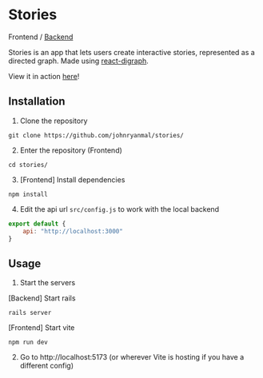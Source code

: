 # Stories
Frontend / [Backend](https://github.com/johnryanmal/stories-api#stories)

Stories is an app that lets users create interactive stories, represented as a directed graph. Made using [react-digraph](https://github.com/uber/react-digraph).

View it in action [here](johnryanmal.github.io/stories/)!

## Installation

1. Clone the repository
```shell
git clone https://github.com/johnryanmal/stories/
```

2. Enter the repository (Frontend)
```shell
cd stories/
```

3. [Frontend] Install dependencies
```shell
npm install
```

4. Edit the api url `src/config.js` to work with the local backend
```js
export default {
	api: "http://localhost:3000"
}
```

## Usage

1. Start the servers

[Backend] Start rails
```shell
rails server
```

[Frontend] Start vite
```shell
npm run dev
```

2. Go to http://localhost:5173 (or wherever Vite is hosting if you have a different config)
